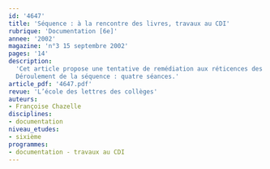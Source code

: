 ```yaml
---
id: '4647'
title: 'Séquence : à la rencontre des livres, travaux au CDI'
rubrique: 'Documentation [6e]'
annee: '2002'
magazine: 'n°3 15 septembre 2002'
pages: '14'
description: 
  'Cet article propose une tentative de remédiation aux réticences des jeunes non-lecteurs. Il s’agit d’approcher le livre, de l’apprivoiser, de se l’approprier avant de l’ouvrir. Susciter l’envie de connaître le monde des livres, de découvrir leurs richesses et leurs diversités, tel est le but de cette démarche. Elle permet aussi aux élèves de se familiariser avec un lieu de travail et de vie très important au collège : le CDI. Il est souhaitable de programmer cette séquence au début de l’année de sixième, après la semaine d’évaluations et, de préférence, avant les vacances d’automne. Ainsi, les élèves seront à l’aise au CDI, dans lequel ils auront travaillé.
  Déroulement de la séquence : quatre séances.'
article_pdf: '4647.pdf'
revue: 'L’école des lettres des collèges'
auteurs:
- Françoise Chazelle
disciplines:
- documentation
niveau_etudes:
- sixième
programmes:
- documentation - travaux au CDI
---
```

